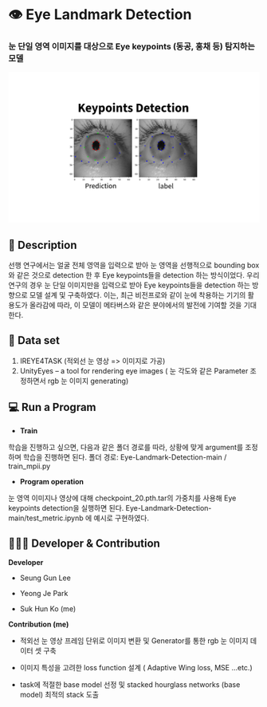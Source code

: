# 👁 Eye Landmark Detection  



### 눈 단일 영역 이미지를 대상으로 Eye keypoints (동공, 홍채 등) 탐지하는 모델 
![Eye keypoints](https://github.com/hun-hub/Eye-Landmark-Detection-/blob/master/Keypoints%20Detection.png)

## 📖 Description 
선행 연구에서는 얼굴 전체 영역을 입력으로 받아 눈 영역을 선행적으로 bounding box와 같은 것으로 detection 한 후 Eye keypoints들을 detection 하는 방식이었다. 
우리 연구의 경우 눈 단일 이미지만을 입력으로 받아 Eye keypoints들을 detection 하는 방향으로 모델 설계 및 구축하였다. 
이는, 최근 비전프로와 같이 눈에 착용하는 기기의 활용도가 올라감에 따라, 이 모델이 메타버스와 같은 분야에서의 발전에 기여할 것을 기대한다.  


## 📂 Data set 
1. IREYE4TASK (적외선 눈 영상 => 이미지로 가공)
2. UnityEyes – a tool for rendering eye images ( 눈 각도와 같은 Parameter 조정하면서 rgb 눈 이미지 generating)

## 💻 Run a Program
- **Train** 

학습을 진행하고 싶으면, 다음과 같은 폴더 경로를 따라, 상황에 맞게 argument를 조정하며 학습을 진행하면 된다.
폴더 경로: Eye-Landmark-Detection-main / train_mpii.py

- **Program operation**

눈 영역 이미지나 영상에 대해 checkpoint_20.pth.tar의 가중치를 사용해 Eye keypoints detection을 실행하면 된다. 
Eye-Landmark-Detection-main/test_metric.ipynb 에 예시로 구현하였다. 

## 👨‍👨‍👦 Developer & Contribution

**Developer** 

- Seung Gun Lee

- Yeong Je Park

- Suk Hun Ko (me)


**Contribution (me)** 


- 적외선 눈 영상 프레임 단위로 이미지 변환 및 Generator를 통한 rgb 눈 이미지 데이터 셋 구축 

- 이미지 특성을 고려한 loss function 설계 ( Adaptive Wing loss, MSE ...etc.)

- task에 적절한 base model 선정 및 stacked hourglass networks (base model) 최적의 stack 도출 






